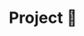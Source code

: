 ---
id: 2
title: Project 🤔
slug: /projects/
type: thoughts
excerpt:
  The more involved and invested in a project, the more value I can add. I'm not just a developer
  but a serial entreprenuer who can offer valuable insights into your business/project and save you
  many headaches and potentially $1,000s per month.
featured_image: /projects/pages/lottie.png
link: https://iconscout.com/lotties/coder?price=free
updated: 9th December 2022
---